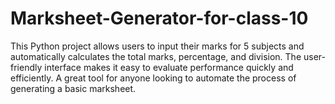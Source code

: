 # Marksheet-Generator-for-class-10
This Python project allows users to input their marks for 5 subjects and automatically calculates the total marks, percentage, and division. The user-friendly interface makes it easy to evaluate performance quickly and efficiently. A great tool for anyone looking to automate the process of generating a basic marksheet.
